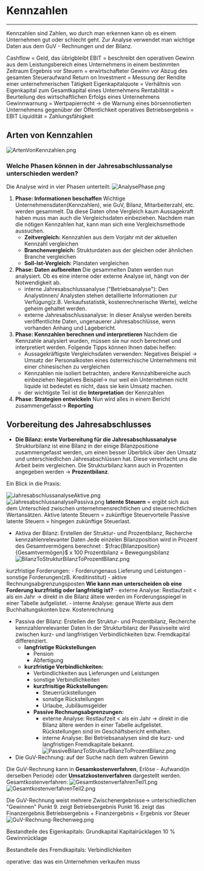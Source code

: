 # Kennzahlen
---
Kennzahlen sind Zahlen, wo durch man erkennen kann ob es einem Unternehmen gut oder schlecht geht. Zur Analyse verwendet man wichtige Daten aus dem  GuV - Rechnungen und der Bilanz.

Cashflow = Geld, das übrigbleibt
EBIT = beschreibt den operativen Gewinn aus dem Leistungsbereich eines Unternehmens in einem bestimmten Zeitraum
Ergebnis vor Steuern = erwirtschafteter Gewinn vor Abzug des gesamten Steueraufwand
Return on Investment = Messung der Rendite einer unternehmerischen Tätigkeit
Eigenkapitalquote = Verhältnis von Eigenkapital zum Gesamtkapital eines Unternehmens
Rentabilität = Beurteilung des wirtschaftlichen Erfolgs eines Unternehmens
Gewinnwarnung = Wertpapierrecht -> die Warnung eines börsennotierten Unternehmens gegenüber der Öffentlichkeit
operatives Betriebsergebnis = EBIT
Liquidität = Zahlungsfähigkeit

## Arten von Kennzahlen
![ArtenVonKennzahlen.png](ArtenVonKennzahlen.png)

### Welche Phasen können in der Jahresabschlussanalyse unterschieden werden?
Die Analyse wird in vier Phasen unterteilt:
![AnalysePhase.png](AnalysePhase.png)

1. **Phase: Informationen beschaffen**
   Wichtige Unternehmensdaten(Kennzahlen), wie GuV, Bilanz, Mitarbeiterzahl, etc. werden gesammelt. Da diese Daten ohne Vergleich kaum Aussagekraft haben muss man auch die Vergleichsdaten einbeziehen.
   Nachdem man die nötigen Kennzahlen hat, kann man sich eine Vergleichsmethode aussuchen.
   - **Zeitvergleich:** Kennzahlen aus dem Vorjahr mit der aktuellen Kennzahl vergleichen
   - **Branchenvergleich:** Strukturdaten aus der gleichen oder ähnlichen Branche vergleichen
   - **Soll-Ist-Vergleich:** Plandaten vergleichen
2. **Phase: Daten aufbereiten**
    Die gesammelten Daten werden nun analysiert. Ob es eine interne oder externe Analyse ist, hängt von der Notwendigkeit ab.
    - interne Jahresabschlussanalyse ("Betriebsanalyse"): 
     Den Analystinnen/ Analysten stehen detaillierte Informationen zur Verfügung(z.B. Verkaufsstatistik, kostenrechnerische Werte), welche geheim gehaltet werden.
    - externe Jahresabschlussanalyse: 
      In dieser Analyse werden bereits veröffentlichte Daten, ungenauerer Jahresabschlüsse, wenn vorhanden Anhang und Lagebericht.
3.  **Phase: Kennzahlen berechnen und interpretieren**
    Nachdem die Kennzahle analysiert wurden, müssen sie nur noch berechnet und interpretiert werden.
    Folgende Tipps können Ihnen dabei helfen:
    - Aussagekräftigste Vergleichsdaten verwenden: 
      Negatives Beispiel -> Umsatz der Personalkosten eines österreichische Unternehmens mit einer chinesischen zu vergleichen
    - Kennzahlen nie isoliert betrachten, andere Kennzahlbereiche auch einbeziehen
    Negatives Beispiel-> nur weil ein Unternehmen nicht liquide ist bedeutet es nicht, dass sie kein Umsatz machen.
    - der wichtigste Teil ist die **Interpretation** der Kennzahlen
4. **Phase: Strategien entwickeln**
     Nun wird alles in einem Bericht zusammengefasst-> **Reporting**       
## Vorbereitung des Jahresabschlusses
 - **Die Bilanz: erste Vorbereitung für die Jahresabschlussanalyse**
 Strukturbilanz ist eine Bilanz in der einige Bilanzpositione zusammengefasst werden, um einen besser Überblick über den Umsatz und unterschiedlichen Jahresabschlüssen hat. Diese vereinfacht uns die Arbeit beim vergleichen. Die Strukturbilanz kann auch in Prozenten angegeben werden -> **Prozentbilanz**.

 Ein Blick in die Praxis:

 ![JahresabschlussanalyseAktive.png](JahresabschlussanalyseAktive.png)
  ![JahresabschlussanalysePassiva.png](JahresabschlussanalysePassiva.png)
  **latente Steuern** = ergibt sich aus dem Unterschied zwischen unternehmensrechtlichen und steuerrechtlichen Wertansätzen.
  Aktive latente Steuern = zukünftige Steuervorteile
  Passive latente Steuern = hingegen zukünftige Steuerlast.
   - Aktiva der Bilanz: Erstellen der Struktur- und Prozentbilanz, Recherche kennzahlenrelevanter Daten
   Jede einzelen Bilanzposition wird in Prozent des Gesamtvermögens berechnet : $\frac{Bilanzposition}{Gesamtvermögen}$ x 100
   Prozentbilanz = Bewegungsbilanz
   ![BilanzToStrukturBilanzToProzentBilanz.png](BilanzToStrukturBilanzToProzentBilanz.png)
   
   kurzfristige Forderungen:
     - Forderungenaus Lieferung und Leistungen
     - sonstige Forderungen(zB. Kreditinstitut)
    - aktive Rechnungsabgrenzungsposten
   **Wie kann man unterscheiden ob eine Forderung kurzfristig oder langfristig ist?**
    - externe Analyse: Restlaufzeit < als ein Jahr -> direkt in die Bilanz
   ältere werden im Forderungsspiegel in einer Tabelle aufgelistet.
    - interne Analyse: genaue Werte aus dem Buchhaltungskonten bzw. Kostenrechnung
- Passiva der Bilanz: Erstellen der Struktur- und Prozentbilanz, Recherche kennzahlenrelevanter Daten
 In der Strukturbilanz der Passivseite wird zwischen kurz- und langfristigen Verbindlichkeiten bzw. Fremdkapital differenziert.
   - **langfristige Rückstellungen**
       - Pension
       - Abfertigung 
   - **kurzfristige Verbindlichkeiten:**
       - Verbindlichkeiten aus Lieferungen und Leistungen
       - sonstige Verbindlichkeiten
     - **kurzfrisitige Rückstellungen:**
       - Steuerrückstellungen
       - sonstige Rückstellungen
       - Urlaube, Jubiläumsgelder
     - **Passive Rechnungsabgrenzungen:**
          - externe Analyse: Restlaufzeit < als ein Jahr -> direkt in die Bilanz
   ältere werden in einer Tabelle aufgelistet. Rückstellungen sind im Geschäftsbericht enthalten.
         - interne Analyse: Bei Betriebsanalysen sind die kurz- und langfristigen Fremdkapitale  bekannt.
    ![PassiveBilanzToStrukturBilanzToProzentBilanz.png](PassiveBilanzToStrukturBilanzToProzentBilanz.png)   
- Die GuV-Rechnung: auf der Suche nach dem wahren Gewinn

Die GuV-Rechnung kann in **Gesamkostenverfahren**, Erlöse - Aufwand(in derselben Periode) oder **Umsatzkostenverfahren** dargestellt werden.
Gesamtkostenverfahren:
![GesamtkostenverfahrenTeil1.png](GesamtkostenverfahrenTeil1.png)   
![GesamtkostenverfahrenTeil2.png](GesamtkostenverfahrenTeil2.png)   

Die GuV-Rechnung weist mehrere Zwischenergebnisse-> unterschiedlichen "Gewinnen"
Punkt 9. zeigt Betriebsergebnis
Punkt 16. zeigt das Finanzergebnis
Betriebsergebnis + Finanzergebnis = Ergebnis vor Steuer
![GuV-Rechnung-Rechenweg.png](GuV-Rechnung-Rechenweg.png) 

Bestandteile des Eigenkapitals:
Grundkapital
Kapitalrücklagen
10 % Gewinnrücklage

Bestandteile des Fremdkapitals:
Verbindlichkeiten

operative: das was ein Unternehmen verkaufen muss
